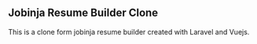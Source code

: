 ## Jobinja Resume Builder Clone
This is a clone form jobinja resume builder created with Laravel and Vuejs.  